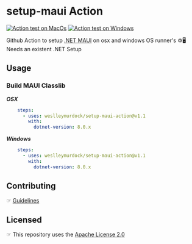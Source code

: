 # setup-maui Action

 [![Action test on MacOs](https://github.com/weslleymurdock/setup-maui-action/actions/workflows/macos.yml/badge.svg)](https://github.com/weslleymurdock/setup-maui-action/actions/workflows/macos.yml)
 [![Action test on Windows](https://github.com/weslleymurdock/setup-maui-action/actions/workflows/windows.yml/badge.svg)](https://github.com/weslleymurdock/setup-maui-action/actions/workflows/windows.yml)

Github Action to setup [.NET MAUI](https://dot.net/maui) on osx and windows OS runner's ⚙️🖥
Needs an existent .NET Setup

## Usage

### Build MAUI Classlib

***OSX***

```yaml
    steps: 
      - uses: weslleymurdock/setup-maui-action@v1.1
        with:
          dotnet-version: 8.0.x
```

***Windows***

```yaml
    steps:
      - uses: weslleymurdock/setup-maui-action@v1.1
        with:
          dotnet-version: 8.0.x
```

## Contributing

☞ [Guidelines](https://github.com/weslleymurdock/setup-maui-action/blob/main/CONTRIBUTING.md)

## Licensed

☞ This repository uses the [Apache License 2.0](https://github.com/weslleymurdock/setup-maui-action/blob/main/LICENSE)
